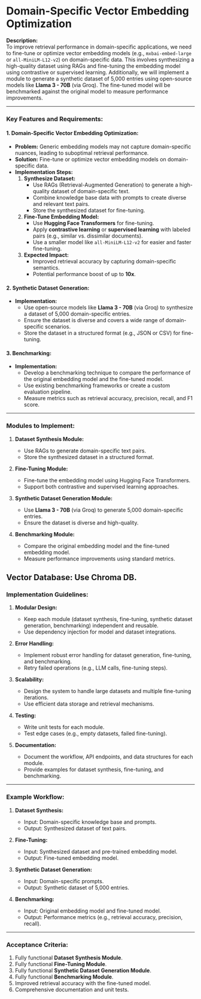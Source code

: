 # Domain-Specific Vector Embedding Optimization

**Description:**  
To improve retrieval performance in domain-specific applications, we need to fine-tune or optimize vector embedding models (e.g., `mxbai-embed-large` or `all-MiniLM-L12-v2`) on domain-specific data. This involves synthesizing a high-quality dataset using RAGs and fine-tuning the embedding model using contrastive or supervised learning. Additionally, we will implement a module to generate a synthetic dataset of 5,000 entries using open-source models like **Llama 3 - 70B** (via Groq). The fine-tuned model will be benchmarked against the original model to measure performance improvements.

---

### Key Features and Requirements:

#### **1. Domain-Specific Vector Embedding Optimization:**
   - **Problem:** Generic embedding models may not capture domain-specific nuances, leading to suboptimal retrieval performance.
   - **Solution:** Fine-tune or optimize vector embedding models on domain-specific data.
   - **Implementation Steps:**
     1. **Synthesize Dataset:**
        - Use RAGs (Retrieval-Augmented Generation) to generate a high-quality dataset of domain-specific text.
        - Combine knowledge base data with prompts to create diverse and relevant text pairs.
        - Store the synthesized dataset for fine-tuning.
     2. **Fine-Tune Embedding Model:**
        - Use **Hugging Face Transformers** for fine-tuning.
        - Apply **contrastive learning** or **supervised learning** with labeled pairs (e.g., similar vs. dissimilar documents).
        - Use a smaller model like `all-MiniLM-L12-v2` for easier and faster fine-tuning.
     3. **Expected Impact:**
        - Improved retrieval accuracy by capturing domain-specific semantics.
        - Potential performance boost of up to **10x**.

#### **2. Synthetic Dataset Generation:**
   - **Implementation:**
     - Use open-source models like **Llama 3 - 70B** (via Groq) to synthesize a dataset of 5,000 domain-specific entries.
     - Ensure the dataset is diverse and covers a wide range of domain-specific scenarios.
     - Store the dataset in a structured format (e.g., JSON or CSV) for fine-tuning.

#### **3. Benchmarking:**
   - **Implementation:**
     - Develop a benchmarking technique to compare the performance of the original embedding model and the fine-tuned model.
     - Use existing benchmarking frameworks or create a custom evaluation pipeline.
     - Measure metrics such as retrieval accuracy, precision, recall, and F1 score.

---

### Modules to Implement:

1. **Dataset Synthesis Module:**
   - Use RAGs to generate domain-specific text pairs.
   - Store the synthesized dataset in a structured format.

2. **Fine-Tuning Module:**
   - Fine-tune the embedding model using Hugging Face Transformers.
   - Support both contrastive and supervised learning approaches.

3. **Synthetic Dataset Generation Module:**
   - Use **Llama 3 - 70B** (via Groq) to generate 5,000 domain-specific entries.
   - Ensure the dataset is diverse and high-quality.

4. **Benchmarking Module:**
   - Compare the original embedding model and the fine-tuned embedding model.
   - Measure performance improvements using standard metrics.

**Vector Database**: Use Chroma DB.
---

### Implementation Guidelines:

1. **Modular Design:**
   - Keep each module (dataset synthesis, fine-tuning, synthetic dataset generation, benchmarking) independent and reusable.
   - Use dependency injection for model and dataset integrations.

2. **Error Handling:**
   - Implement robust error handling for dataset generation, fine-tuning, and benchmarking.
   - Retry failed operations (e.g., LLM calls, fine-tuning steps).

3. **Scalability:**
   - Design the system to handle large datasets and multiple fine-tuning iterations.
   - Use efficient data storage and retrieval mechanisms.

4. **Testing:**
   - Write unit tests for each module.
   - Test edge cases (e.g., empty datasets, failed fine-tuning).

5. **Documentation:**
   - Document the workflow, API endpoints, and data structures for each module.
   - Provide examples for dataset synthesis, fine-tuning, and benchmarking.

---

### Example Workflow:

1. **Dataset Synthesis:**
   - Input: Domain-specific knowledge base and prompts.
   - Output: Synthesized dataset of text pairs.

2. **Fine-Tuning:**
   - Input: Synthesized dataset and pre-trained embedding model.
   - Output: Fine-tuned embedding model.

3. **Synthetic Dataset Generation:**
   - Input: Domain-specific prompts.
   - Output: Synthetic dataset of 5,000 entries.

4. **Benchmarking:**
   - Input: Original embedding model and fine-tuned model.
   - Output: Performance metrics (e.g., retrieval accuracy, precision, recall).

---

### Acceptance Criteria:
1. Fully functional **Dataset Synthesis Module**.
2. Fully functional **Fine-Tuning Module**.
3. Fully functional **Synthetic Dataset Generation Module**.
4. Fully functional **Benchmarking Module**.
5. Improved retrieval accuracy with the fine-tuned model.
6. Comprehensive documentation and unit tests.